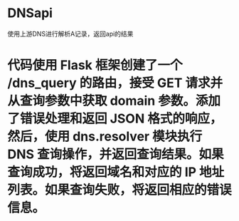 # DNSapi
使用上游DNS进行解析A记录，返回api的结果


# 代码使用 Flask 框架创建了一个 /dns_query 的路由，接受 GET 请求并从查询参数中获取 domain 参数。添加了错误处理和返回 JSON 格式的响应，然后，使用 dns.resolver 模块执行 DNS 查询操作，并返回查询结果。如果查询成功，将返回域名和对应的 IP 地址列表。如果查询失败，将返回相应的错误信息。
